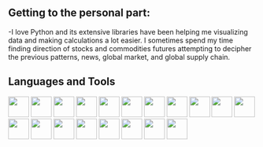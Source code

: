 ## Getting to the personal part:

-I love Python and its extensive libraries have been helping me visualizing data and making calculations a lot easier. I sometimes spend my time finding direction of stocks and commodities futures attempting to decipher the previous patterns, news, global market, and global supply chain.



## Languages and Tools  
<img src="https://i.ibb.co/dJ9QrPw/c.png" height="42px">
<img src="https://i.ibb.co/n3SVK28/c.png" height="42px">
<img src="https://i.ibb.co/7QCHqFg/cc.png" height="42px">
<img src="https://i.ibb.co/k4xGtqn/flask.png" height="42px">
<img src="https://i.ibb.co/3Ndjw0B/github.png" height="42px">
<img src="https://i.ibb.co/b3gRNwD/html5.png" height="42px">
<img src="https://i.ibb.co/8gFhcZY/js.png" height="42px">
<img src="https://i.ibb.co/2NPJ56w/jupyter.png" height="42px">
<img src="https://i.ibb.co/JyL7QJ5/keras.png" height="42px">
<img src="https://i.ibb.co/zbHQKZN/mathematica.png" height="42px">
<img src="https://i.ibb.co/nBGVH4s/net.png" height="42px">
<img src="https://i.ibb.co/jZfC72t/numpy.png" height="42px">
<img src="https://i.ibb.co/GTvwcJn/pandas.png" height="42px">
<img src="https://i.ibb.co/JqZFnHK/python.jpg" height="42px">
<img src="https://i.ibb.co/56qB1Bj/scikit-learn.png" height="42px">
<img src="https://i.ibb.co/mDzd90y/scipy.png" height="42px">
<img src="https://i.ibb.co/ckk88Pg/sympy.png" height="42px">
<img src="https://i.ibb.co/WnBbYsV/tensorflow.png" height="42px">
<img src="https://i.ibb.co/vBqWs9j/vscode.png" height="42px">